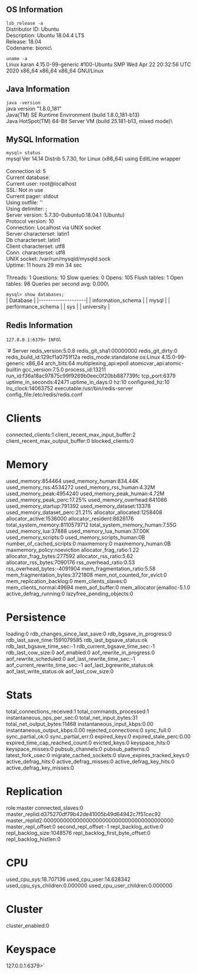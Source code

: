 ## OS Information

`lsb_release -a`\
Distributor ID:	Ubuntu\
Description:	Ubuntu 18.04.4 LTS\
Release:	18.04\
Codename:	bionic\

`uname -a`\
Linux karan 4.15.0-99-generic #100-Ubuntu SMP Wed Apr 22 20:32:56 UTC 2020 x86_64 x86_64 x86_64 GNU/Linux

## Java Information

`java -version`\
java version "1.8.0_181"\
Java(TM) SE Runtime Environment (build 1.8.0_181-b13)\
Java HotSpot(TM) 64-Bit Server VM (build 25.181-b13, mixed mode)\

## MySQL Information

`mysql> status`\
mysql  Ver 14.14 Distrib 5.7.30, for Linux (x86_64) using  EditLine wrapper\
\
Connection id:		5\
Current database:	\
Current user:		root@localhost\
SSL:			Not in use\
Current pager:		stdout\
Using outfile:		''\
Using delimiter:	;\
Server version:		5.7.30-0ubuntu0.18.04.1 (Ubuntu)\
Protocol version:	10\
Connection:		Localhost via UNIX socket\
Server characterset:	latin1\
Db     characterset:	latin1\
Client characterset:	utf8\
Conn.  characterset:	utf8\
UNIX socket:		/var/run/mysqld/mysqld.sock\
Uptime:			11 hours 29 min 34 sec\
\
Threads: 1  Questions: 10  Slow queries: 0  Opens: 105  Flush tables: 1  Open tables: 98  Queries per second avg: 0.000\

`mysql> show databases;`\
| Database           |
|--------------------|
| information_schema |
| mysql              |
| performance_schema |
| sys                |
| university         |

## Redis Information

`127.0.0.1:6379> INFO`\

`# Server
redis_version:5.0.8
redis_git_sha1:00000000
redis_git_dirty:0
redis_build_id:129cf1a0751f12a
redis_mode:standalone
os:Linux 4.15.0-99-generic x86_64
arch_bits:64
multiplexing_api:epoll
atomicvar_api:atomic-builtin
gcc_version:7.5.0
process_id:13211
run_id:f36a18ac97875c99f9269b0eec0f20bb887739fc
tcp_port:6379
uptime_in_seconds:42471
uptime_in_days:0
hz:10
configured_hz:10
lru_clock:14063752
executable:/usr/bin/redis-server
config_file:/etc/redis/redis.conf

# Clients
connected_clients:1
client_recent_max_input_buffer:2
client_recent_max_output_buffer:0
blocked_clients:0

# Memory
used_memory:854464
used_memory_human:834.44K
used_memory_rss:4534272
used_memory_rss_human:4.32M
used_memory_peak:4954240
used_memory_peak_human:4.72M
used_memory_peak_perc:17.25%
used_memory_overhead:841086
used_memory_startup:791392
used_memory_dataset:13378
used_memory_dataset_perc:21.21%
allocator_allocated:1258408
allocator_active:1536000
allocator_resident:8626176
total_system_memory:8110579712
total_system_memory_human:7.55G
used_memory_lua:37888
used_memory_lua_human:37.00K
used_memory_scripts:0
used_memory_scripts_human:0B
number_of_cached_scripts:0
maxmemory:0
maxmemory_human:0B
maxmemory_policy:noeviction
allocator_frag_ratio:1.22
allocator_frag_bytes:277592
allocator_rss_ratio:5.62
allocator_rss_bytes:7090176
rss_overhead_ratio:0.53
rss_overhead_bytes:-4091904
mem_fragmentation_ratio:5.58
mem_fragmentation_bytes:3721808
mem_not_counted_for_evict:0
mem_replication_backlog:0
mem_clients_slaves:0
mem_clients_normal:49694
mem_aof_buffer:0
mem_allocator:jemalloc-5.1.0
active_defrag_running:0
lazyfree_pending_objects:0

# Persistence
loading:0
rdb_changes_since_last_save:0
rdb_bgsave_in_progress:0
rdb_last_save_time:1591079585
rdb_last_bgsave_status:ok
rdb_last_bgsave_time_sec:-1
rdb_current_bgsave_time_sec:-1
rdb_last_cow_size:0
aof_enabled:0
aof_rewrite_in_progress:0
aof_rewrite_scheduled:0
aof_last_rewrite_time_sec:-1
aof_current_rewrite_time_sec:-1
aof_last_bgrewrite_status:ok
aof_last_write_status:ok
aof_last_cow_size:0

# Stats
total_connections_received:1
total_commands_processed:1
instantaneous_ops_per_sec:0
total_net_input_bytes:31
total_net_output_bytes:11468
instantaneous_input_kbps:0.00
instantaneous_output_kbps:0.00
rejected_connections:0
sync_full:0
sync_partial_ok:0
sync_partial_err:0
expired_keys:0
expired_stale_perc:0.00
expired_time_cap_reached_count:0
evicted_keys:0
keyspace_hits:0
keyspace_misses:0
pubsub_channels:0
pubsub_patterns:0
latest_fork_usec:0
migrate_cached_sockets:0
slave_expires_tracked_keys:0
active_defrag_hits:0
active_defrag_misses:0
active_defrag_key_hits:0
active_defrag_key_misses:0

# Replication
role:master
connected_slaves:0
master_replid:d375270df79b42de41005b49d64942c7f51cec92
master_replid2:0000000000000000000000000000000000000000
master_repl_offset:0
second_repl_offset:-1
repl_backlog_active:0
repl_backlog_size:1048576
repl_backlog_first_byte_offset:0
repl_backlog_histlen:0

# CPU
used_cpu_sys:18.707136
used_cpu_user:14.628342
used_cpu_sys_children:0.000000
used_cpu_user_children:0.000000

# Cluster
cluster_enabled:0

# Keyspace
127.0.0.1:6379>`



